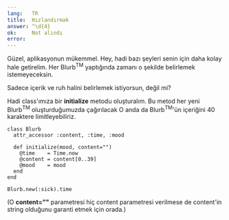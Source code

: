 ```yaml
---
lang:   TR
title:  Hızlandırmak
answer: ^\d{4}
ok:     Not alındı
error:  
---
```


Güzel, aplikasyonun mükemmel. Hey, hadi bazı şeyleri senin için daha kolay hale getirelim.
Her Blurb<sup>TM</sup> yaptığında zamanı o şekilde belirlemek istemeyeceksin.

Sadece içerik ve ruh halini belirlemek istiyorsun, değil mi?

Hadi class'ımıza bir __initialize__ metodu oluşturalım. Bu metod her yeni Blurb<sup>TM</sup>
oluşturduğumuzda çağırılacak
O anda da Blurb<sup>TM</sup>'ün içeriğini 40 karaktere limitleyebiliriz.

    class Blurb
      attr_accessor :content, :time, :mood

      def initialize(mood, content="")
        @time    = Time.now
        @content = content[0..39]
        @mood    = mood
      end
    end
    
    Blurb.new(:sick).time

(O __content=""__ parametresi hiç content parametresi verilmese de
content'in string olduğunu garanti etmek için orada.)
